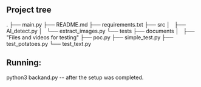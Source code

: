 ## Project tree 
.
├── main.py
├── README.md
├── requirements.txt
├── src
│   ├── AI_detect.py
│   └── extract_images.py
└── tests
    ├── documents
    │   ├── "Files and videos for testing"
    ├── poc.py
    ├── simple_test.py
    ├── test_potatoes.py
    └── test_text.py


## Running: 
python3 backand.py 
-- after the setup was completed. 
